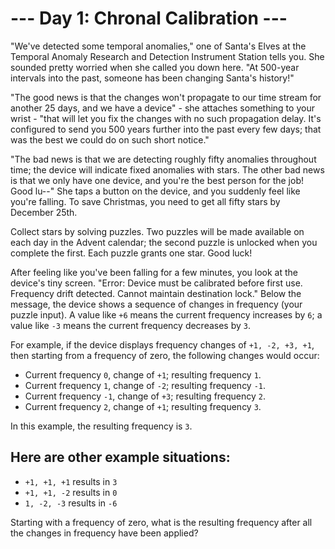 # --- Day 1: Chronal Calibration ---
"We've detected some temporal anomalies," one of Santa's Elves at the Temporal Anomaly Research and Detection 
Instrument Station tells you. She sounded pretty worried when she called you down here. 
"At 500-year intervals into the past, someone has been changing Santa's history!"

"The good news is that the changes won't propagate to our time stream for another 25 days, and we have a device" - 
she attaches something to your wrist - "that will let you fix the changes with no such propagation delay. 
It's configured to send you 500 years further into the past every few days; that was the best we could do 
on such short notice."

"The bad news is that we are detecting roughly fifty anomalies throughout time; the device will indicate fixed 
anomalies with stars. The other bad news is that we only have one device, and you're the best person for the job! 
Good lu--" She taps a button on the device, and you suddenly feel like you're falling. 
To save Christmas, you need to get all fifty stars by December 25th.

Collect stars by solving puzzles. Two puzzles will be made available on each day in the Advent calendar; 
the second puzzle is unlocked when you complete the first. Each puzzle grants one star. 
Good luck!

After feeling like you've been falling for a few minutes, you look at the device's tiny screen. 
"Error: Device must be calibrated before first use. Frequency drift detected. Cannot maintain destination lock." 
Below the message, the device shows a sequence of changes in frequency (your puzzle input). 
A value like `+6` means the current frequency increases by `6`; 
a value like `-3` means the current frequency decreases by `3`.

For example, if the device displays frequency changes of `+1, -2, +3, +1`, 
then starting from a frequency of zero, the following changes would occur:

- Current frequency  `0`, change of `+1`; resulting frequency  `1`.
- Current frequency  `1`, change of `-2`; resulting frequency `-1`.
- Current frequency `-1`, change of `+3`; resulting frequency  `2`.
- Current frequency  `2`, change of `+1`; resulting frequency  `3`.


In this example, the resulting frequency is `3`.

## Here are other example situations:

- `+1, +1, +1` results in  `3`
- `+1, +1, -2` results in  `0`
- `1, -2, -3` results in `-6`

Starting with a frequency of zero, what is the resulting frequency after all the changes in frequency have been applied?